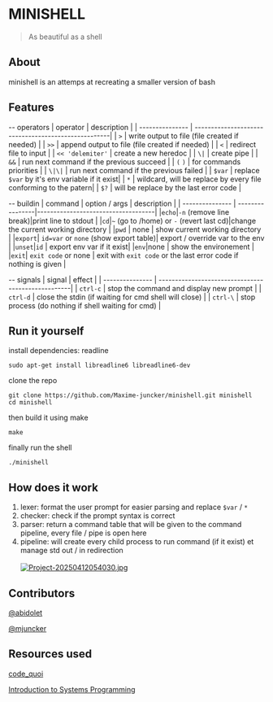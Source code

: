 # MINISHELL
> As beautiful as a shell 
 

## About
minishell is an attemps at recreating a smaller version of bash

## Features

-- operators
| operator        | description                                         |
| --------------- | ----------------------------------------------------|
| `>`   | write output to file (file created if needed) |
| `>>`   | append output to file (file created if needed) |
| `<`   | redirect file to input |
| ` << 'delemiter' `   | create a new heredoc |
| `\|`   | create pipe |
| `&&`   | run next command if the previous succeed |
| `(` `)`   | for commands priorities |
| `\|\|`   | run next command if the previous failed |
| `$var`   |  replace `$var` by it's env variable if it exist|
| `*`   |  wildcard, will be replace by every file conforming to the patern|
| `$?`   | will be replace by the last error code |


-- buildin
| command        | option / args | description      |
| --------------- | ----------------|------------------------------------|
|`echo`|`-n` (remove line break)|print line to stdout |
|`cd`|`~` (go to /home) or `-` (revert last cd)|change the current working directory |
|`pwd` | none | show current working directory |
|`export`| `id=var` or `none` (show export table)| export / override var to the env |
|`unset`|`id` | export env var if it exist|
|`env`|none | show the environement |
|`exit`| `exit code` or none | exit with `exit code` or the last error code if nothing is given |

-- signals
| signal        | effect  |
| --------------- | ---------------------------------------------------|
| `ctrl-c` | stop the command and display new prompt |
| `ctrl-d` | close the stdin (if waiting for cmd shell will close) |
| `ctrl-\` | stop process (do nothing if shell waiting for cmd)  |

## Run it yourself
install dependencies: readline
```
sudo apt-get install libreadline6 libreadline6-dev
```


clone the repo
```
git clone https://github.com/Maxime-juncker/minishell.git minishell
cd minishell
```
then build it using make
```
make
```

finally run the shell
```
./minishell
```

## How does it work
1. lexer: format the user prompt for easier parsing and replace `$var` / `*` 
2. checker: check if the prompt syntax is correct
3. parser: return a command table that will be given to the command pipeline, every file / pipe is open here
4. pipeline: will create every child process to run command (if it exist) et manage std out / in redirection
\
\
[![Project-20250412054030.jpg](https://i.postimg.cc/Qd32MdgJ/Project-20250412054030.jpg)](https://postimg.cc/tYBSSyMs)
## Contributors
[@abidolet](https://github.com/Alexis42lyon)

[@mjuncker](https://github.com/Maxime-juncker)

## Resources used 
[code_quoi](https://www.codequoi.com/categories/c/)

[Introduction to Systems Programming](https://www.cs.purdue.edu/homes/grr/SystemsProgrammingBook/Book/Chapter5-WritingYourOwnShell.pdf)
